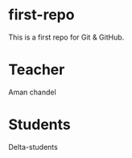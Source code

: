 # first-repo
This is a first repo for Git &amp; GitHub.

# Teacher
Aman chandel

# Students
Delta-students
